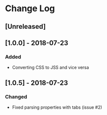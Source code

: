 # Change Log

## [Unreleased]

## [1.0.0] - 2018-07-23
### Added
- Converting CSS to JSS and vice versa

## [1.0.5] - 2018-07-23
### Changed
- Fixed parsing properties with tabs (issue #2)
